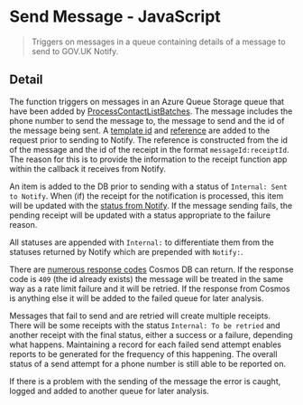 # Send Message - JavaScript

> Triggers on messages in a queue containing details
> of a message to send to GOV.UK Notify.

## Detail

The function triggers on messages in an Azure Queue Storage queue that have
been added by [ProcessContactListBatches](../ProcessContactListBatches).
The message includes the phone number to send the message to, the message
to send and the id of the message being sent. A
[template id](https://docs.notifications.service.gov.uk/rest-api.html#request-body)
and
[reference](https://docs.notifications.service.gov.uk/rest-api.html#reference-optional)
are added to the request prior to sending to Notify.
The reference is constructed from the id of the message and the id of the
receipt in the format `messageId:receiptId`. The reason for this is to provide
the information to the receipt function app within the callback it receives
from Notify.

An item is added to the DB prior to sending with a status of
`Internal: Sent to Notify`. When (if) the receipt for the notification is
processed, this item will be updated with the
[status from Notify](https://docs.notifications.service.gov.uk/rest-api.html#status-text-message).
If the message sending fails, the pending receipt will be updated with a status
appropriate to the failure reason.

All statuses are appended with `Internal:` to differentiate them from the
statuses returned by Notify which are prepended with `Notify:`.

There are
[numerous response codes](https://docs.microsoft.com/en-us/rest/api/cosmos-db/http-status-codes-for-cosmosdb)
Cosmos DB can return. If the response code is `409` (the id already exists) the
message will be treated in the same way as a rate limit failure and it will be
retried. If the response from Cosmos is anything else it will be added to the
failed queue for later analysis.

Messages that fail to send and are retried will create multiple receipts. There
will be some receipts with the status `Internal: To be retried` and another
receipt with the final status, either a success or a failure, depending what
happens.
Maintaining a record for each failed send attempt enables reports to be
generated for the frequency of this happening. The overall status of a send
attempt for a phone number is still able to be reported on.

If there is a problem with the sending of the message the error is caught,
logged and added to another queue for later analysis.
